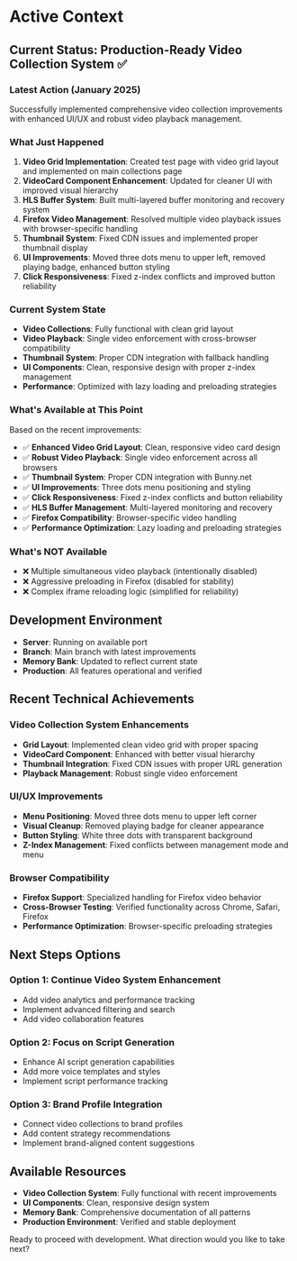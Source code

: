 # Active Context

## Current Status: **Production-Ready Video Collection System** ✅

### **Latest Action (January 2025)**

Successfully implemented comprehensive video collection improvements with enhanced UI/UX and robust video playback management.

### **What Just Happened**

1. **Video Grid Implementation**: Created test page with video grid layout and implemented on main collections page
2. **VideoCard Component Enhancement**: Updated for cleaner UI with improved visual hierarchy
3. **HLS Buffer System**: Built multi-layered buffer monitoring and recovery system
4. **Firefox Video Management**: Resolved multiple video playback issues with browser-specific handling
5. **Thumbnail System**: Fixed CDN issues and implemented proper thumbnail display
6. **UI Improvements**: Moved three dots menu to upper left, removed playing badge, enhanced button styling
7. **Click Responsiveness**: Fixed z-index conflicts and improved button reliability

### **Current System State**

- **Video Collections**: Fully functional with clean grid layout
- **Video Playback**: Single video enforcement with cross-browser compatibility
- **Thumbnail System**: Proper CDN integration with fallback handling
- **UI Components**: Clean, responsive design with proper z-index management
- **Performance**: Optimized with lazy loading and preloading strategies

### **What's Available at This Point**

Based on the recent improvements:

- ✅ **Enhanced Video Grid Layout**: Clean, responsive video card design
- ✅ **Robust Video Playback**: Single video enforcement across all browsers
- ✅ **Thumbnail System**: Proper CDN integration with Bunny.net
- ✅ **UI Improvements**: Three dots menu positioning and styling
- ✅ **Click Responsiveness**: Fixed z-index conflicts and button reliability
- ✅ **HLS Buffer Management**: Multi-layered monitoring and recovery
- ✅ **Firefox Compatibility**: Browser-specific video handling
- ✅ **Performance Optimization**: Lazy loading and preloading strategies

### **What's NOT Available**

- ❌ Multiple simultaneous video playback (intentionally disabled)
- ❌ Aggressive preloading in Firefox (disabled for stability)
- ❌ Complex iframe reloading logic (simplified for reliability)

## **Development Environment**

- **Server**: Running on available port
- **Branch**: Main branch with latest improvements
- **Memory Bank**: Updated to reflect current state
- **Production**: All features operational and verified

## **Recent Technical Achievements**

### **Video Collection System Enhancements**

- **Grid Layout**: Implemented clean video grid with proper spacing
- **VideoCard Component**: Enhanced with better visual hierarchy
- **Thumbnail Integration**: Fixed CDN issues with proper URL generation
- **Playback Management**: Robust single video enforcement

### **UI/UX Improvements**

- **Menu Positioning**: Moved three dots menu to upper left corner
- **Visual Cleanup**: Removed playing badge for cleaner appearance
- **Button Styling**: White three dots with transparent background
- **Z-Index Management**: Fixed conflicts between management mode and menu

### **Browser Compatibility**

- **Firefox Support**: Specialized handling for Firefox video behavior
- **Cross-Browser Testing**: Verified functionality across Chrome, Safari, Firefox
- **Performance Optimization**: Browser-specific preloading strategies

## **Next Steps Options**

### **Option 1: Continue Video System Enhancement**

- Add video analytics and performance tracking
- Implement advanced filtering and search
- Add video collaboration features

### **Option 2: Focus on Script Generation**

- Enhance AI script generation capabilities
- Add more voice templates and styles
- Implement script performance tracking

### **Option 3: Brand Profile Integration**

- Connect video collections to brand profiles
- Add content strategy recommendations
- Implement brand-aligned content suggestions

## **Available Resources**

- **Video Collection System**: Fully functional with recent improvements
- **UI Components**: Clean, responsive design system
- **Memory Bank**: Comprehensive documentation of all patterns
- **Production Environment**: Verified and stable deployment

Ready to proceed with development. What direction would you like to take next?
